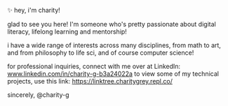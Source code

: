 ✨ hey, i'm charity! 

glad to see you here! I'm someone who's pretty passionate about digital literacy, lifelong learning and mentorship!

i have a wide range of interests across many disciplines, from math to art, and from philosophy to life sci, and of course computer science! 

for professional inquiries, connect with me over at LinkedIn: www.linkedin.com/in/charity-g-b3a24022a
to view some of my technical projects, use this link: https://linktree.charitygrey.repl.co/

sincerely,
@charity-g

<!---
charity-g/charity-g is a ✨ special ✨ repository because its `README.md` (this file) appears on your GitHub profile.
You can click the Preview link to take a look at your changes.
--->
